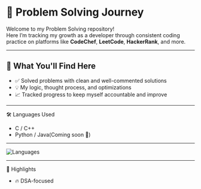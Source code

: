 # 🚀 Problem Solving Journey

Welcome to my Problem Solving repository!  
Here I’m tracking my growth as a developer through consistent coding practice on platforms like **CodeChef**, **LeetCode**, **HackerRank**, and more.

---

## 🧠 What You'll Find Here

- ✅ Solved problems with clean and well-commented solutions  
- 💡 My logic, thought process, and optimizations   
- 📈 Tracked progress to keep myself accountable and improve

---
🛠️ Languages Used
- C / C++
- Python / Java(Coming soon 🚧)

---
![Languages](https://github-readme-stats.vercel.app/api/top-langs/?username=aniketbarai&repo=ProblemSolving-Code&layout=compact&theme=tokyonight)

---

🌟 Highlights
- 🔥 DSA-focused
